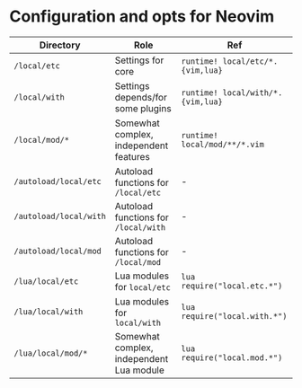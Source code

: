 # Configuration and opts for Neovim

| Directory              | Role                                     | Ref                               |
| -                      | -                                        | -                                 |
| `/local/etc`           | Settings for core                        | `runtime! local/etc/*.{vim,lua}`  |
| `/local/with`          | Settings depends/for some plugins        | `runtime! local/with/*.{vim,lua}` |
| `/local/mod/*`         | Somewhat complex, independent features   | `runtime! local/mod/**/*.vim`     |
| `/autoload/local/etc`  | Autoload functions for `/local/etc`      | -                                 |
| `/autoload/local/with` | Autoload functions for `/local/with`     | -                                 |
| `/autoload/local/mod`  | Autoload functions for `/local/mod`      | -                                 |
| `/lua/local/etc`       | Lua modules for `local/etc`              | `lua require("local.etc.*")`      |
| `/lua/local/with`      | Lua modules for `local/with`             | `lua require("local.with.*")`     |
| `/lua/local/mod/*`     | Somewhat complex, independent Lua module | `lua require("local.mod.*")`      |

